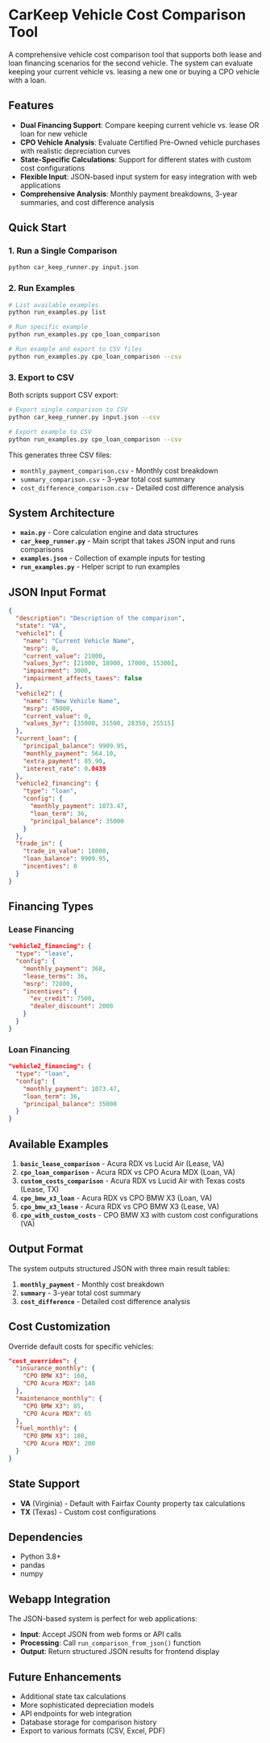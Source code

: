 # CarKeep Vehicle Cost Comparison Tool

A comprehensive vehicle cost comparison tool that supports both lease and loan financing scenarios for the second vehicle. The system can evaluate keeping your current vehicle vs. leasing a new one or buying a CPO vehicle with a loan.

## Features

- **Dual Financing Support**: Compare keeping current vehicle vs. lease OR loan for new vehicle
- **CPO Vehicle Analysis**: Evaluate Certified Pre-Owned vehicle purchases with realistic depreciation curves
- **State-Specific Calculations**: Support for different states with custom cost configurations
- **Flexible Input**: JSON-based input system for easy integration with web applications
- **Comprehensive Analysis**: Monthly payment breakdowns, 3-year summaries, and cost difference analysis

## Quick Start

### 1. Run a Single Comparison

```bash
python car_keep_runner.py input.json
```

### 2. Run Examples

```bash
# List available examples
python run_examples.py list

# Run specific example
python run_examples.py cpo_loan_comparison

# Run example and export to CSV files
python run_examples.py cpo_loan_comparison --csv
```

### 3. Export to CSV

Both scripts support CSV export:

```bash
# Export single comparison to CSV
python car_keep_runner.py input.json --csv

# Export example to CSV
python run_examples.py cpo_loan_comparison --csv
```

This generates three CSV files:
- `monthly_payment_comparison.csv` - Monthly cost breakdown
- `summary_comparison.csv` - 3-year total cost summary
- `cost_difference_comparison.csv` - Detailed cost difference analysis

## System Architecture

- **`main.py`** - Core calculation engine and data structures
- **`car_keep_runner.py`** - Main script that takes JSON input and runs comparisons
- **`examples.json`** - Collection of example inputs for testing
- **`run_examples.py`** - Helper script to run examples

## JSON Input Format

```json
{
  "description": "Description of the comparison",
  "state": "VA",
  "vehicle1": {
    "name": "Current Vehicle Name",
    "msrp": 0,
    "current_value": 21000,
    "values_3yr": [21000, 18900, 17000, 15300],
    "impairment": 3000,
    "impairment_affects_taxes": false
  },
  "vehicle2": {
    "name": "New Vehicle Name",
    "msrp": 45000,
    "current_value": 0,
    "values_3yr": [35000, 31500, 28350, 25515]
  },
  "current_loan": {
    "principal_balance": 9909.95,
    "monthly_payment": 564.10,
    "extra_payment": 85.90,
    "interest_rate": 0.0439
  },
  "vehicle2_financing": {
    "type": "loan",
    "config": {
      "monthly_payment": 1073.47,
      "loan_term": 36,
      "principal_balance": 35000
    }
  },
  "trade_in": {
    "trade_in_value": 18000,
    "loan_balance": 9909.95,
    "incentives": 0
  }
}
```

## Financing Types

### Lease Financing
```json
"vehicle2_financing": {
  "type": "lease",
  "config": {
    "monthly_payment": 368,
    "lease_terms": 36,
    "msrp": 72800,
    "incentives": {
      "ev_credit": 7500,
      "dealer_discount": 2000
    }
  }
}
```

### Loan Financing
```json
"vehicle2_financing": {
  "type": "loan",
  "config": {
    "monthly_payment": 1073.47,
    "loan_term": 36,
    "principal_balance": 35000
  }
}
```

## Available Examples

1. **`basic_lease_comparison`** - Acura RDX vs Lucid Air (Lease, VA)
2. **`cpo_loan_comparison`** - Acura RDX vs CPO Acura MDX (Loan, VA)
3. **`custom_costs_comparison`** - Acura RDX vs Lucid Air with Texas costs (Lease, TX)
4. **`cpo_bmw_x3_loan`** - Acura RDX vs CPO BMW X3 (Loan, VA)
5. **`cpo_bmw_x3_lease`** - Acura RDX vs CPO BMW X3 (Lease, VA)
6. **`cpo_with_custom_costs`** - CPO BMW X3 with custom cost configurations (VA)

## Output Format

The system outputs structured JSON with three main result tables:

1. **`monthly_payment`** - Monthly cost breakdown
2. **`summary`** - 3-year total cost summary  
3. **`cost_difference`** - Detailed cost difference analysis

## Cost Customization

Override default costs for specific vehicles:

```json
"cost_overrides": {
  "insurance_monthly": {
    "CPO BMW X3": 160,
    "CPO Acura MDX": 140
  },
  "maintenance_monthly": {
    "CPO BMW X3": 85,
    "CPO Acura MDX": 65
  },
  "fuel_monthly": {
    "CPO BMW X3": 180,
    "CPO Acura MDX": 200
  }
}
```

## State Support

- **VA** (Virginia) - Default with Fairfax County property tax calculations
- **TX** (Texas) - Custom cost configurations

## Dependencies

- Python 3.8+
- pandas
- numpy

## Webapp Integration

The JSON-based system is perfect for web applications:

- **Input**: Accept JSON from web forms or API calls
- **Processing**: Call `run_comparison_from_json()` function  
- **Output**: Return structured JSON results for frontend display

## Future Enhancements

- Additional state tax calculations
- More sophisticated depreciation models
- API endpoints for web integration
- Database storage for comparison history
- Export to various formats (CSV, Excel, PDF)

